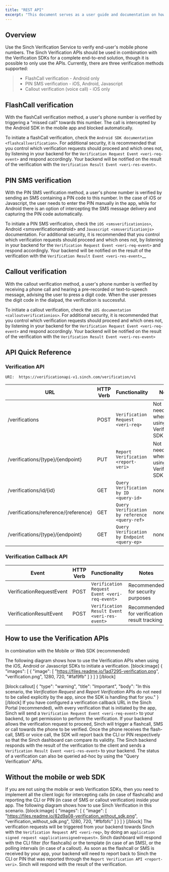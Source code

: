 ```yaml
---
title: "REST API"
excerpt: "This document serves as a user guide and documentation on how to use the Sinch Verification REST APIs. For general information on how to use the Sinch APIs including methods, types, errors and authorization, please check the `Using REST <usingrestapi>` page."
---
```

## Overview

Use the Sinch Verification Service to verify end-user's mobile phone numbers. The Sinch Verification APIs should be used in combination with the Verification SDKs for a complete end-to-end solution, though it is possible to only use the APIs. Currently, there are three verification methods supported:

>   - FlashCall verification - Android only
>   - PIN SMS verification - iOS, Android, Javascript
>   - Callout verification (voice call) - iOS only

## FlashCall verification
 With the flashCall verification method, a user's phone number is verified by triggering a "missed call" towards this number. The call is intercepted by the Android SDK in the mobile app and blocked automatically.

To initiate a flashCall verification, check the `Android SDK documentation <flashcallverification>`. For additional security, it is recommended that you control which verification requests should proceed and which ones not, by listening in your backend for the `Verification Request Event <veri-req-event>` and respond accordingly. Your backend will be notified on the result of the verification with the `Verification Result Event <veri-res-event>`.

## PIN SMS verification

With the PIN SMS verification method, a user's phone number is verified by sending an SMS containing a PIN code to this number. In the case of iOS or Javascript, the user needs to enter the PIN manually in the app, while for Android there is an option of intercepting the SMS message delivery and capturing the PIN code automatically.

To initiate a PIN SMS verification, check the `iOS <smsverificationios>`, <span class="title-ref">Android \<smsverificationandroid\></span> and `Javascript <smsverificationjs>` documentation. For additional security, it is recommended that you control which verification requests should proceed and which ones not, by listening in your backend for the `Verification Request Event <veri-req-event>` and respond accordingly. Your backend will be notified on the result of the verification with the `Verification Result Event <veri-res-event>`\_\_

## Callout verification

With the callout verification method, a user's phone number is verified by receiving a phone call and hearing a pre-recorded or text-to-speech message, advising the user to press a digit code. When the user presses the digit code in the dialpad, the verification is successful.

To initiate a callout verification, check the `iOS documentation <calloutverificationios>`. For additional security, it is recommended that you control which verification requests should proceed and which ones not, by listening in your backend for the `Verification Request Event <veri-req-event>` and respond accordingly. Your backend will be notified on the result of the verification with the `Verification Result Event <veri-res-event>`

## API Quick Reference

### Verification API

```text
URI:  https://verificationapi-v1.sinch.com/verification/v1
```

| URL                                  | HTTP Verb | Functionality                                 | Notes                                      |
| ------------------------------------ | --------- | --------------------------------------------- | ------------------------------------------ |
| /verifications                       | POST      | `Verification Request <veri-req>`             | Not needed when using the Verification SDK |
| /verifications/{type}/{endpoint}     | PUT       | `Report Verification <report-veri>`           | Not needed when using the Verification SDK |
| /verifications/id/{id}               | GET       | `Query Verification by ID <query-id>`         | none                                       |
| /verifications/reference/{reference} | GET       | `Query Verification by reference <query-ref>` | none                                       |
| /verifications/{type}/{endpoint}     | GET       | `Query Verification by Endpoint <query-ep>`   | none                                       |

### Verification Callback API

| Event                    | HTTP Verb | Functionality                                 | Notes                                        |
| ------------------------ | --------- | --------------------------------------------- | -------------------------------------------- |
| VerificationRequestEvent | POST      | `Verification Request Event <veri-req-event>` | Recommended for security purposes            |
| VerificationResultEvent  | POST      | `Verification Result Event <veri-res-event>`  | Recommended for verification result tracking |

## How to use the Verification APIs

In combination with the Mobile or Web SDK (recommended)

The following diagram shows how to use the Verification APIs when using the iOS, Android or Javascript SDKs to initiate a verification.
[block:image]
{
  "images": [
    {
      "image": [
        "https://files.readme.io/1ad7295-verification.png",
        "verification.png",
        1280,
        720,
        "#faf9fb"
      ]
    }
  ]
}
[/block]

[block:callout]
{
  "type": "warning",
  "title": "Important",
  "body": "In this scenario, the *Verification Request* and *Report Verification* APIs do not need to be called explicitly by the app, since the SDK is handling that for you."
}
[/block]
If you have configured a verification callback URL in the Sinch Portal (recommended), with every verification that is initiated by the app, Sinch will send a `Verification Request Event <veri-req-event>` to your backend, to get permission to perform the verification. If your backend allows the verification request to proceed, Sinch will trigger a flashcall, SMS or call towards the phone to be verified. Once the phone receives the flash-call, SMS or voice call, the SDK will report back the CLI or PIN respectively so that the Sinch dashboard can compare its validity. The Sinch backend responds with the result of the verification to the client and sends a `Verification Result Event <veri-res-event>` to your backend. The status of a verification can also be queried ad-hoc by using the "Query Verification" APIs.

## Without the mobile or web SDK

If you are not using the mobile or web Verification SDKs, then you need to implement all the client logic for intercepting calls (in case of flashcalls) and reporting the CLI or PIN (in case of SMS or callout verification) inside your app. The following diagram shows how to use Sinch Verification in this scenario.
[block:image]
{
  "images": [
    {
      "image": [
        "https://files.readme.io/82d9a08-verification_without_sdk.png",
        "verification_without_sdk.png",
        1280,
        720,
        "#fbfbfc"
      ]
    }
  ]
}
[/block]
The verification requests will be triggered from your backend towards Sinch with the `Verification Request API <veri-req>`, by doing an `application signed request <applicationsignedrequest>`. Sinch dashboard will respond with the CLI filter (for flashcalls) or the template (in case of an SMS), or the polling intervals (in case of a callout). As soon as the flashcall or SMS is received by your app, your backend will need to report back to Sinch the CLI or PIN that was reported through the `Report Verification API <report-veri>`. Sinch will respond with the result of the verification.
